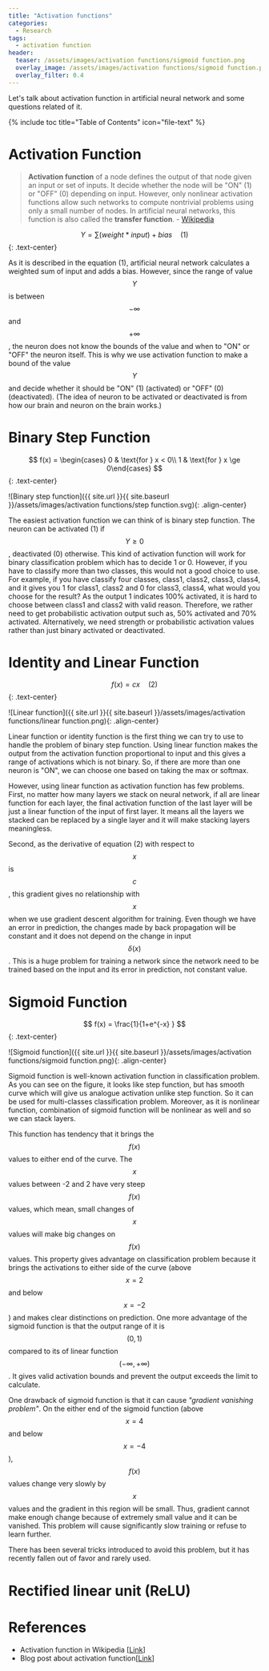 ```yaml
---
title: "Activation functions"
categories:
  - Research
tags:
  - activation function
header:
  teaser: /assets/images/activation functions/sigmoid function.png
  overlay_image: /assets/images/activation functions/sigmoid function.png
  overlay_filter: 0.4
---
```


Let's talk about activation function in artificial neural network and some questions related of it.

{% include toc title="Table of Contents" icon="file-text" %}

# Activation Function
> **Activation function** of a node defines the output of that node given an input or set of inputs.
It decide whether the node will be "ON" (1) or "OFF" (0) depending on input.
However, only nonlinear activation functions allow such networks to compute nontrivial problems using only a small number of nodes.
In artificial neural networks, this function is also called the **transfer function**.
\- [Wikipedia](https://en.wikipedia.org/wiki/Activation_function) 

$$
Y =  \sum(weight * input) + bias \quad (1)
$${: .text-center}

As it is described in the equation (1), artificial neural network calculates a weighted sum of input and adds a bias.
However, since the range of value $$Y$$ is between $$-\infty$$ and $$+\infty$$, the neuron does not know the bounds of the value and when to "ON" or "OFF" the neuron itself.
This is why we use activation function to make a bound of the value $$Y$$ and decide whether it should be "ON" (1) (activated) or "OFF" (0) (deactivated).
(The idea of neuron to be activated or deactivated is from how our brain and neuron on the brain works.)

# Binary Step Function

$$
f(x) = \begin{cases}
	0 & \text{for  } x < 0\\
	1 & \text{for  } x \ge 0\end{cases}
$${: .text-center}

![Binary step function]({{ site.url }}{{ site.baseurl }}/assets/images/activation functions/step function.svg){: .align-center}

The easiest activation function we can think of is binary step function.
The neuron can be activated (1) if $$Y \ge 0$$, deactivated (0) otherwise.
This kind of activation function will work for binary classification problem which has to decide 1 or 0.
However, if you have to classify more than two classes, this would not a good choice to use.
For example, if you have classify four classes, class1, class2, class3, class4, and it gives you 1 for class1, class2 and 0 for class3, class4, what would you choose for the result?
As the output 1 indicates 100% activated, it is hard to choose between class1 and class2 with valid reason.
Therefore, we rather need to get probabilistic activation output such as, 50% activated and 70% activated.
Alternatively, we need strength or probabilistic activation values rather than just binary activated or deactivated.

# Identity and Linear Function

$$
f(x) = cx \quad (2)
$${: .text-center}

![Linear function]({{ site.url }}{{ site.baseurl }}/assets/images/activation functions/linear function.png){: .align-center}

Linear function or identity function is the first thing we can try to use to handle the problem of binary step function.
Using linear function makes the output from the activation function proportional to input and this gives a range of activations which is not binary.
So, if there are more than one neuron is "ON", we can choose one based on taking the max or softmax.

However, using linear function as activation function has few problems.
First, no matter how many layers we stack on neural network, if all are linear function for each layer, the final activation function of the last layer will be just a linear function of the input of first layer.
It means all the layers we stacked can be replaced by a single layer and it will make stacking layers meaningless.

Second, as the derivative of equation (2) with respect to $$x$$ is $$c$$, this gradient gives no relationship with $$x$$ when we use gradient descent algorithm for training.
Even though we have an error in prediction, the changes made by back propagation will be constant and it does not depend on the change in input $$ \delta(x)$$.
This is a huge problem for training a network since the network need to be trained based on the input and its error in prediction, not constant value.

# Sigmoid Function

$$
f(x) =  \frac{1}{1+e^{-x} } 
$${: .text-center}

![Sigmoid function]({{ site.url }}{{ site.baseurl }}/assets/images/activation functions/sigmoid function.png){: .align-center}

Sigmoid function is well-known activation function in classification problem.
As you can see on the figure, it looks like step function, but has smooth curve which will give us analogue activation unlike step function.
So it can be used for multi-classes classification problem.
Moreover, as it is nonlinear function, combination of sigmoid function will be nonlinear as well and so we can stack layers.

This function has tendency that it brings the $$f(x)$$ values to either end of the curve.
The $$x$$ values between -2 and 2 have very steep $$f(x)$$ values, which mean, small changes of $$x$$ values will make big changes on $$f(x)$$ values.
This property gives advantage on classification problem because it brings the activations to either side of the curve (above $$x=2$$ and below $$x=-2$$) and makes clear distinctions on prediction.
One more advantage of the sigmoid function is that the output range of it is $$(0,1)$$ compared to its of linear function $$(-\infty,+\infty)$$.
It gives valid activation bounds and prevent the output exceeds the limit to calculate.
 
One drawback of sigmoid function is that it can cause *"gradient vanishing problem"*.
On the either end of the sigmoid function (above $$x=4$$ and below $$x=-4$$), $$f(x)$$ values change very slowly by $$x$$ values and the gradient in this region will be small.
Thus, gradient cannot make enough change because of extremely small value and it can be vanished.
This problem will cause significantly slow training or refuse to learn further.

There has been several tricks introduced to avoid this problem, but it has recently fallen out of favor and rarely used.

# Rectified linear unit (ReLU)

# References
- Activation function in Wikipedia [[Link](https://en.wikipedia.org/wiki/Activation_function)]
- Blog post about activation function[[Link](https://medium.com/the-theory-of-everything/understanding-activation-functions-in-neural-networks-9491262884e0)]